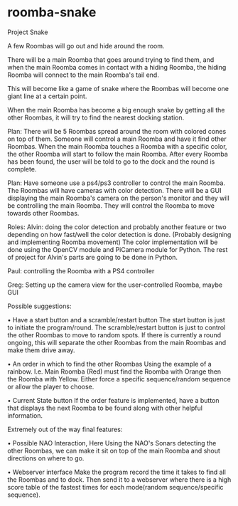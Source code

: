 # roomba-snake
Project Snake

A few Roombas will go out and hide around the room.

There will be a main Roomba that goes around trying to find them, and when the main Roomba comes in contact with a hiding Roomba, the hiding Roomba will connect to the main Roomba's tail end.

This will become like a game of snake where the Roombas will become one giant line at a certain point.

When the main Roomba has become a big enough snake by getting all the other Roombas, it will try to find the nearest docking station.

Plan:
There will be 5 Roombas spread around the room with colored cones on top of them.
Someone will control a main Roomba and have it find other Roombas.
When the main Roomba touches a Roomba with a specific color, the other Roomba will start to follow the main Roomba.
After every Roomba has been found, the user will be told to go to the dock and the round is complete.


Plan:
Have someone use a ps4/ps3 controller to control the main Roomba.
The Roombas will have cameras with color detection.
There will be a GUI displaying the main Roomba's camera on the person's monitor and they will be controlling the main Roomba. They will control the Roomba to move towards other Roombas.

Roles:
Alvin: doing the color detection and probably another feature or two depending on how fast/well the color detection is done. (Probably designing and implementing Roomba movement) The color implementation will be done using the OpenCV module and PiCamera module for Python. The rest of project for Alvin's parts are going to be done in Python.  

Paul: controlling the Roomba with a PS4 controller

Greg: Setting up the camera view for the user-controlled Roomba, maybe GUI


Possible suggestions:

•	Have a start button and a scramble/restart button
The start button is just to initiate the program/round.
The scramble/restart button is just to control the other Roombas to move to random spots. If there is currently a round ongoing, this will separate the other Roombas from the main Roombas and make them drive away.

•	An order in which to find the other Roombas
Using the example of a rainbow.
I.e. Main Roomba (Red) must find the Roomba with Orange then the Roomba with Yellow.
Either force a specific sequence/random sequence or allow the player to choose.

•	Current State button
If the order feature is implemented, have a button that displays the next Roomba to be found along with other helpful information.


Extremely out of the way final features:

•	Possible NAO Interaction, Here
Using the NAO's Sonars detecting the other Roombas, we can make it sit on top of the main Roomba and shout directions on where to go.

•	Webserver interface 
Make the program record the time it takes to find all the Roombas and to dock. Then send it to a 
webserver where there is a high score table of the fastest times for each mode(random sequence/specific sequence).